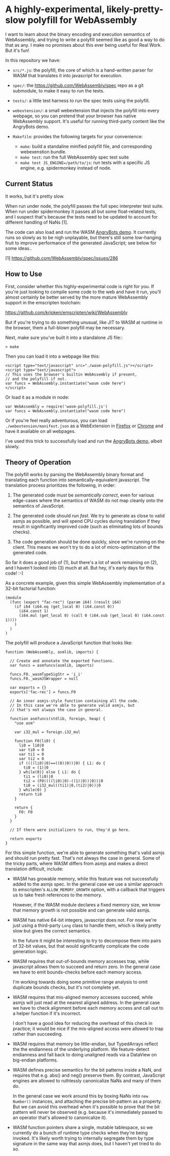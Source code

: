 
A highly-experimental, likely-pretty-slow polyfill for WebAssembly
==================================================================

I want to learn about the binary encoding and execution semantics of
WebAssembly, and trying to write a polyfill seemed like as good a way
to do that as any.  I make no promises about this ever being useful
for Real Work.  But it's fun!

In this repository we have:

* `src/*.js`: the polyfill, the core of which is a hand-written parser for
              WASM that translates it into javascript for execution.

* `spec/`:  the https://github.com/WebAssembly/spec repo as a git submodule,
            to make it easy to run the tests.

* `tests/`:  a little test harness to run the spec tests using the polyfill.

* `webextension/`:  a small webextension that injects the polyfill into
                    every webpage, so you can pretend that your browser has
                    native WebAssembly support.  It's useful for running
                    third-party content like the AngryBots demo.

* `Makefile`:  provides the following targets for your convenience:

  * `make`:  build a standaline minified polyfill file,
             and corresponding webexenstion bundle.
  * `make test`:  run the full WebAssembly spec test suite
  * `make test JS_ENGINE=/path/to/js`:  run tests with a specific JS engine,
                                        e.g. spidermonkey instead of node.



Current Status
--------------

It works, but it's pretty slow.

When run under node, the polyfill passes the full spec interpreter test
suite.  When run under spidermonkey it passes all but some float-related
tests, and I suspect that's because the tests need to be updated to account
for different handling of NaNs [1].

The code can also load and run the WASM
[AngryBots demo](http://webassembly.org/demo/).
It currently runs so slowly as to be nigh unplayable,
but there's still some low-hanging fruit to improve performance
of the generated JavaScript; see below for some ideas..

[1] https://github.com/WebAssembly/spec/issues/286


How to Use
----------

First, consider whether this highly-experimental code is right for
you.  If you're just looking to compile some code to the web and
have it run, you'll almost certainly be better served by the more
mature WebAssembly support in the emscripten toolchain:

  https://github.com/kripken/emscripten/wiki/WebAssembly

But if you're trying to do something unusual, like JIT to WASM at
runtime in the browser, them a full-blown polyfill may be necessary.

Next, make sure you've built it into a standalone JS file::

```
> make
```

Then you can load it into a webpage like this:

```
<script type="text/javascript" src="./wasm-polyfill.js"></script>
<script type="text/javascript">
// This uses the browser's builtin WebAssembly if present,
// and the polyfill if not.
var funcs = WebAssembly.instantiate("wasm code here")
</script>
```

Or load it as a module in node:

```
var WebAssembly = require('wasm-polyfill.js')
var funcs = WebAssembly.instantiate("wasm code here")
```

Or if you're feel really adventurous, you can load
`./webextension/manifest.json` as a WebExtension
in [Firefox](https://developer.mozilla.org/en-US/Add-ons/WebExtensions/Temporary_Installation_in_Firefox)
or [Chrome](https://developer.chrome.com/extensions/getstarted#unpacked)
and have it available on all webpages.

I've used this trick to successfully load and run the
[AngryBots demo](http://webassembly.org/demo/), albeit slowly.


Theory of Operation
-------------------

The polyfill works by parsing the WebAssembly binary format and
translating each function into semantically-equivalent javascript.
The translation process prioritizes the following, in order:

1. The generated code must be *semantically correct*, even for various
   edge-cases where the semantics of WASM do not map cleanly onto the
   semantics of JavaScript.

2. The generated code should *run fast*.  We try to generate as close
   to valid asmjs as possible, and will spend CPU cycles during translation
   if they result in significantly improved code (such as eliminating
   lots of bounds checks).

3. The code generation should be done quickly, since we're running on the
   client.  This means we won't try to do a lot of micro-optimization of
   the generated code.

So far it does a good job of (1), but there's a lot of work remaining
on (2), and I haven't looked into (3) much at all.  But hey, it's early
days for this code! :-)

As a concrete example, given this simple WebAssembly implementation of a
32-bit factorial function:

```
(module
  (func (export "fac-rec") (param i64) (result i64)
    (if i64 (i64.eq (get_local 0) (i64.const 0))
      (i64.const 1)
      (i64.mul (get_local 0) (call 0 (i64.sub (get_local 0) (i64.const 1))))
    )
  )
)
```

The polyfill will produce a JavaScript function that looks like:

```
function (WebAssembly, asmlib, imports) {
  
  // Create and annotate the exported functions.
  var funcs = asmfuncs(asmlib, imports)

  funcs.F0._wasmTypeSigStr = 'i_i'
  funcs.F0._wasmJSWrapper = null

  var exports = {}
  exports['fac-rec'] = funcs.F0

  // An inner asmjs-style function containing all the code.
  // In this case we're able to generate valid asmjs, but
  // that's not always the case in general.

  function asmfuncs(stdlib, foreign, heap) {
    "use asm"

    var i32_mul = foreign.i32_mul 

    function F0(li0) {
      li0 = li0|0
      var ti0 = 0
      var ti1 = 0
      var ti2 = 0
      if ((((li0)|0)==((0)|0))|0) { L1: do {
        ti0 = (1)|0
      } while(0)} else { L1: do {
        ti1 = (li0)|0
        ti2 = (F0((((li0)|0)-((1)|0))|0))|0
        ti0 = (i32_mul((ti1)|0,(ti2)|0))|0
      } while(0) }
      return ti0
    }

    return {
      F0: F0
    }
  }

  // If there were initializers to run, they'd go here.

  return exports
}
```

For this simple function, we're able to generate something that's
valid asmjs and should run pretty fast.  That's not always the case
in general.  Some of the tricky parts, where WASM differs from asmjs
and makes a direct translation difficult, include:

* WASM has growable memory, while this feature was not successfully
  added to the asmjs spec.  In the general case we use a similar approach
  to emscripten's `ALLOW_MEMORY_GROWTH` option, with a callback that
  triggers us to take fresh references to the memory.

  However, if the WASM module declares a fixed memory size, we know
  that memory growth is not possible and can generate valid asmjs.

* WASM has native 64-bit integers, javascript does not.  For now
  we're just using a third-party `Long` class to handle them, which
  is likely pretty slow but gives the correct semantics.

  In the future it might be interesting to try to decompose them into
  pairs of 32-bit values, but that would significantly complicate the
  code generation logic.

* WASM requires that out-of-bounds memory accesses trap, while javascript
  allows them to succeed and return zero.  In the general case we have
  to emit bounds-checks before each memory access.

  I'm working towards doing some primitive range analysis to omit duplicate
  bounds checks, but it's not complete yet.

* WASM requires that mis-aligned memory accesses succeed, while asmjs will just
  read at the nearest aligned address.  In the general case we have to check
  alignment before each memory access and call out to a helper function if
  it's incorrect.

  I don't have a good idea for reducing the overhead of this check in practice;
  it would be nice if the mis-aligned access were allowed to trap rather than
  succeeding.

* WASM requires that memory be little-endian, but TypedArrays reflect the
  the endianness of the underlying platform.  We feature-detect endianness and
  fall back to doing unaligned reads via a DataView on big-endian platforms.

* WASM defines precise semantics for the bit patterns inside a NaN, and
  requires that e.g. abs() and neg() preserve them.  By contrast, JavaScript
  engines are allowed to ruthlessly canonicalize NaNs and many of them do.

  In the general case we work around this by boxing NaNs into `new Number()`
  instances, and attaching the precise bit-pattern as a property.  But we
  can avoid this overhead when it's possible to prove that the bit pattern
  will never be observed (e.g. because it's immediately passed to an operator
  that's allowed to canonicalize it).

* WASM function pointers share a single, mutable tablespace, so we currently
  do a bunch of runtime type checks when they're being invoked.  It's likely
  worth trying to internally segregate them by type signature in the same way
  that asmjs does, but I haven't yet tried to do so.


